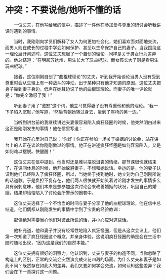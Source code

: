 # 冲突：不要说他/她听不懂的话

　　一位丈夫，在他写给我的信中，描述了一件他在参加爱与尊重的研讨会听我讲课时遇到的事情。

　　当时，我刚刚向学员们解释了女人为何更加社会化，她们喜欢面对面地交流，而男人则在成长的过程中学会如何保护、甚至以生命保护自己的妻子。当我围绕这一理论展开阐述时，这位丈夫想起了一个自创的理论--同样是关于男女行为差异的。他总结道：“在明尼苏达州，男生长大了玩曲棍球，而女孩长大了则是看男生玩曲棍球。”

　　接着，这位刚刚自创了“曲棍球理论”的丈夫，听到我开始谈论当男人没有受到尊重时会从生理上有一种战斗的冲动。出于某种只有他才知道的原因，这位丈夫把身子靠到妻子身边，低声在她耳边说了他的曲棍球理论。而妻子的唯一评论就是：“你完全激怒了我！”

　　听到妻子用了“激怒”这个词，他立马觉得妻子没有尊重他和他的理论。“我一下子陷入沉默，”他写道，“然后背朝她转过身去，坐到了座椅的另一边。”

　　当听到讲台前的我继续讲述夫妻很容易陷入疯狂怪圈的时候，他突然明白过来这正是刚刚发生的事情！他在信里写道：

　　我开始在心里对自己说：“你好！你正在参加一场关于婚姻的讨论会，站在讲台上的人正在谈论你刚刚做过的事情。他正在讲述疯狂怪圈是如何容易陷入，又是如何难以摆脱。快醒醒！”

　　这位丈夫在信中提到，他当时还是难以摆脱沮丧的情绪。那节课很快就结束了，在课间休息的时候，他开始躲避妻子，不想和她说话。幸运的是，他的妻子认识到他们已经陷入了疯狂怪圈，所以，当她终于找到他时，她立刻为自己刚刚所说的话道歉。于是负担不复存在，他们两人很快就开始笑着讨论刚才发生的事情多么具有讽刺意味，他们本来是想参加这次讨论会来改善婚姻的状况，巩固自己的婚姻，结果却恰恰陷入了讨论会所警示的圈套中。

　　这位丈夫选择了一个不恰当的时间与妻子分享了他的曲棍球理论，他在信中总结道，他们俩都从刚刚发生的事情中学到了宝贵的经验教训：

　　配偶绝对需要当心他们对彼此所说的话，并小心应对这些话。

　　他补充道，他和妻子并没有经常性地陷入疯狂怪圈，但是从这次会议上，他们第一次知道了疯狂怪圈这个概念，并亲身体验，这说明疯狂怪圈的确是会在生活中随时随地出现，“因为这是我们的自然本能。”

　　这位丈夫拥有很好的洞察力。他认识到，丈夫与妻子的构造不同，当你忽略了构造上的区别，正常的交流会突然演变成火花四溅的场面。为什么丈夫和妻子是如此不同？既然存在如此大的差异，我们又要如何学会交流，如何认知这些差异？我们会在下一章探讨这一问题。
